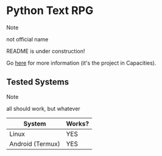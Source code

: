 # Python Text RPG

> [!NOTE]
> not official name

README is under construction!

Go [here](https://app.capacities.io/home/2da39670-4d4f-4b7b-b977-ac506c090794) for more information (it's the project in Capacities).

## Tested Systems

> [!NOTE]
> all should work, but whatever

| **System**       | **Works?** |
| ---------------- | ---------- |
| Linux            | YES        |
| Android (Termux) | YES        |
